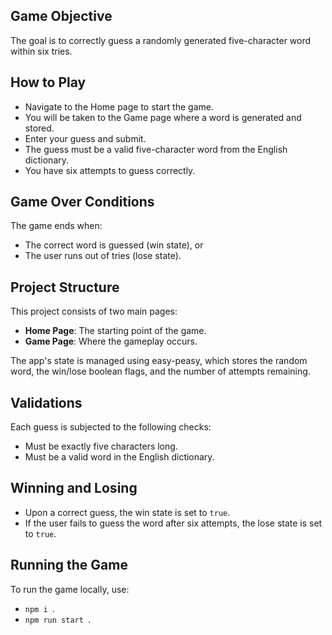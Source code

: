 
## Game Objective

The goal is to correctly guess a randomly generated five-character word within six tries.

## How to Play

- Navigate to the Home page to start the game.
- You will be taken to the Game page where a word is generated and stored.
- Enter your guess and submit.
- The guess must be a valid five-character word from the English dictionary.
- You have six attempts to guess correctly.

## Game Over Conditions

The game ends when:

- The correct word is guessed (win state), or
- The user runs out of tries (lose state).

## Project Structure

This project consists of two main pages:

- **Home Page**: The starting point of the game.
- **Game Page**: Where the gameplay occurs.

The app's state is managed using easy-peasy, which stores the random word, the win/lose boolean flags, and the number of attempts remaining.

## Validations

Each guess is subjected to the following checks:

- Must be exactly five characters long.
- Must be a valid word in the English dictionary.

## Winning and Losing

- Upon a correct guess, the win state is set to `true`.
- If the user fails to guess the word after six attempts, the lose state is set to `true`.

## Running the Game

To run the game locally, use:
- `npm i `.
- `npm run start `.